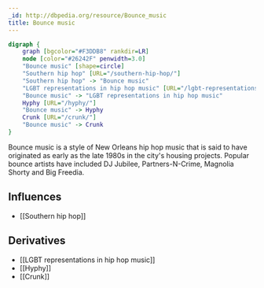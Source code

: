 ```yaml
---
_id: http://dbpedia.org/resource/Bounce_music
title: Bounce music
---
```


```dot
digraph {
	graph [bgcolor="#F3DDB8" rankdir=LR]
	node [color="#26242F" penwidth=3.0]
	"Bounce music" [shape=circle]
	"Southern hip hop" [URL="/southern-hip-hop/"]
	"Southern hip hop" -> "Bounce music"
	"LGBT representations in hip hop music" [URL="/lgbt-representations-in-hip-hop-music/"]
	"Bounce music" -> "LGBT representations in hip hop music"
	Hyphy [URL="/hyphy/"]
	"Bounce music" -> Hyphy
	Crunk [URL="/crunk/"]
	"Bounce music" -> Crunk
}
```

Bounce music is a style of New Orleans hip hop music that is said to have originated as early as the late 1980s in the city's housing projects. Popular bounce artists have included DJ Jubilee, Partners-N-Crime, Magnolia Shorty and Big Freedia.

## Influences

- [[Southern hip hop]]

## Derivatives

- [[LGBT representations in hip hop music]]
- [[Hyphy]]
- [[Crunk]]
